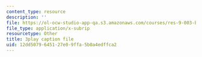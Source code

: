 ```yaml
---
content_type: resource
description: ''
file: https://ol-ocw-studio-app-qa.s3.amazonaws.com/courses/res-9-003-brains-minds-and-machines-summer-course-summer-2015/12dd5079645127e09ffa5b0a4edffca2_IeD8VXfqPyQ.srt
file_type: application/x-subrip
resourcetype: Other
title: 3play caption file
uid: 12dd5079-6451-27e0-9ffa-5b0a4edffca2
---
```

